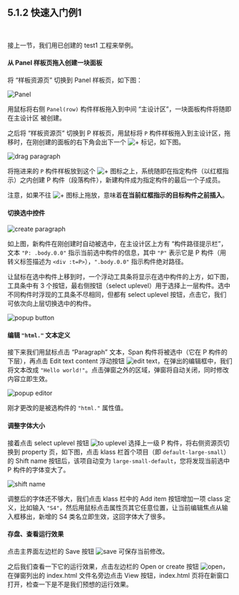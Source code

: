 5.1.2 快速入门例1
----------------

&nbsp;

接上一节，我们用已创建的 test1 工程来举例。

#### 从 Panel 样板页拖入创建一块面板

将 “样板资源页” 切换到 Panel 样板页，如下图：

![Panel](md/res/panel_page.png)

用鼠标将右侧 `Panel(row)` 构件样板拖入到中间 “主设计区”，一块面板构件将随即在主设计区
被创建。

之后将 “样板资源页” 切换到 P 样板页，用鼠标将 `P` 构件样板拖入到主设计区，拖移时，在刚创建的面板的右下角会出下一个 ![+](md/res/insert_btn.png) 标记，如下图。

![drag paragraph](md/res/drag_p.png)

将拖进来的 `P` 构件样板放到这个 ![+](md/res/insert_btn.png) 图标之上，系统随即在指定构件（以红框指示）之内创建 P 构件（段落构件），新建构件成为指定构件的最后一个子成员。

注意，如果不往  ![+](md/res/insert_btn.png) 图标上拖放，意味着**在当前红框指示的目标构件之前插入**。

#### 切换选中控件

![create paragraph](md/res/create_p.png)
 
如上图，新构件在刚创建时自动被选中，在主设计区上方有 “构件路径提示栏”，文本 `"P: .body.0.0"` 指示当前选中构件的信息，其中 `"P"` 表示它是 P 构件（用转义标签描述为 `<div :t=P>`），`".body.0.0"` 指示构件绝对路径。

让鼠标在选中构件上移到时，一个浮动工具条将显示在选中构件的上方，如下图，工具条中有 3 个按钮，最右侧按钮（select uplevel）用于选择上一层构件。选中不同构件时浮现的工具条不尽相同，但都有 select uplevel 按钮，点击它，我们可依次向上层切换选中的构件。

![popup button](md/res/popup_btn.png)

#### 编辑 `"html."` 文本定义

接下来我们用鼠标点击 “Paragraph” 文本，Span 构件将被选中（它在 P 构件的下层），再点击 Edit text content 浮动按钮 ![edit text](md/res/edit_txt.png)，在弹出的编辑框中，我们将文本改成 `"Hello world!"`。点击弹窗之外的区域，弹窗将自动关闭，同时修改内容立即生效。

![popup editor](md/res/pop_edit_txt.png)

刚才更改的是被选构件的 `"html."` 属性值。

#### 调整字体大小

接着点击 select uplevel 按钮 ![to uplevel](md/res/to_uplevel.png) 选择上一级 P 构件，将右侧资源页切换到 property 页，如下图，点击 klass 栏首个项目（即 `default-large-small`）的 Shift name 按钮后，该项自动变为 `large-small-default`，您将发现当前选中 P 构件的字体变大了。

![shift name](md/res/shift_name.png)

调整后的字体还不够大，我们点击 klass 栏中的 Add item 按钮增加一项 class 定义，比如输入 `"S4"`，然后用鼠标点击属性页其它任意位置，让当前编辑焦点从输入框移出，新增的 S4 类名立即生效，这回字体大了很多。

#### 存盘、查看运行效果

点击主界面左边栏的 Save 按钮 ![save](md/res/save_btn.png) 可保存当前修改。

之后我们查看一下它的运行效果，点击左边栏的 Open or create 按钮 ![open](md/res/open_btn.png)，在弹窗列出的 index.html 文件名旁边点击 View 按钮，index.html 页将在新窗口打开，检查一下是不是我们预想的运行效果。

&nbsp;
